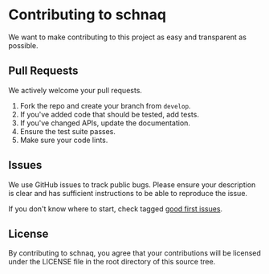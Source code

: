 # Contributing to schnaq

We want to make contributing to this project as easy and transparent as
possible.

## Pull Requests

We actively welcome your pull requests.

1. Fork the repo and create your branch from `develop`.
2. If you've added code that should be tested, add tests.
3. If you've changed APIs, update the documentation.
4. Ensure the test suite passes.
5. Make sure your code lints.

## Issues

We use GitHub issues to track public bugs. Please ensure your description is
clear and has sufficient instructions to be able to reproduce the issue.

If you don't know where to start, check tagged [good first issues](https://github.com/schnaq/schnaq/issues?q=is%3Aopen+is%3Aissue+label%3A%22good+first+issue%22).

## License

By contributing to schnaq, you agree that your contributions will be licensed
under the LICENSE file in the root directory of this source tree.
